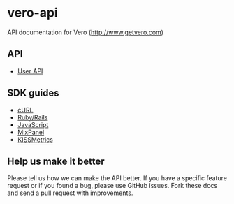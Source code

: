 vero-api
========

API documentation for Vero (http://www.getvero.com)

API
-----------------

* [User API](https://github.com/getvero/vero-api/blob/master/sections/api/users.md)

SDK guides
-----------------

* [cURL](https://github.com/getvero/vero-api/blob/master/sections/curl.md)
* [Ruby/Rails](https://github.com/getvero/vero-api/blob/master/sections/ruby.md)
* [JavaScript](https://github.com/getvero/vero-api/blob/master/sections/js.md)
* [MixPanel](https://github.com/getvero/vero-api/blob/master/sections/mixpanel.md)
* [KISSMetrics](https://github.com/getvero/vero-api/blob/master/sections/kissmetrics.md)

Help us make it better
----------------------

Please tell us how we can make the API better. If you have a specific feature request or if you found a bug, please use GitHub issues. Fork these docs and send a pull request with improvements.
